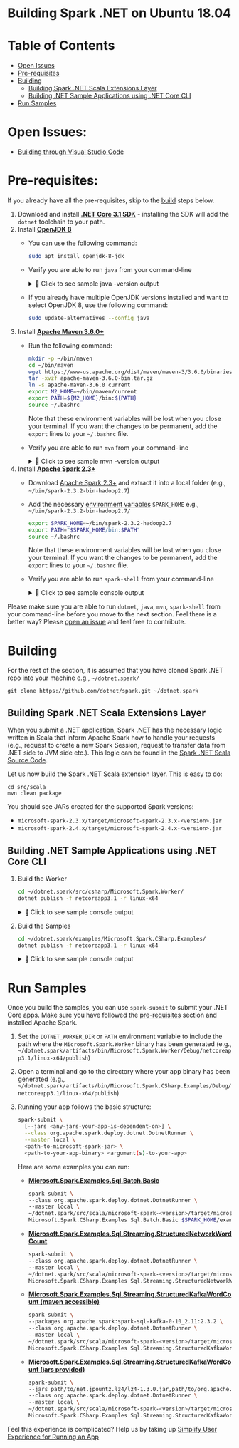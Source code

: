 Building Spark .NET on Ubuntu 18.04
==========================

# Table of Contents
- [Open Issues](#open-issues)
- [Pre-requisites](#pre-requisites)
- [Building](#building)
  - [Building Spark .NET Scala Extensions Layer](#building-spark-net-scala-extensions-layer)
  - [Building .NET Sample Applications using .NET Core CLI](#building-net-sample-applications-using-net-core-cli)
- [Run Samples](#run-samples)

# Open Issues:
- [Building through Visual Studio Code]()

# Pre-requisites:

If you already have all the pre-requisites, skip to the [build](ubuntu-instructions.md#building) steps below.

  1. Download and install **[.NET Core 3.1 SDK](https://dotnet.microsoft.com/download/dotnet-core/3.1)** - installing the SDK will add the `dotnet` toolchain to your path.
  2. Install **[OpenJDK 8](https://openjdk.java.net/install/)** 
     - You can use the following command:
       ```bash
       sudo apt install openjdk-8-jdk
       ```
     - Verify you are able to run `java` from your command-line
       <details>
       <summary>&#x1F4D9; Click to see sample java -version output</summary>
       
       ```
       openjdk version "1.8.0_191"
       OpenJDK Runtime Environment (build 1.8.0_191-8u191-b12-2ubuntu0.18.04.1-b12)
       OpenJDK 64-Bit Server VM (build 25.191-b12, mixed mode)
       ```
     - If you already have multiple OpenJDK versions installed and want to select OpenJDK 8, use the following command:
       ```bash
       sudo update-alternatives --config java
       ```
  3. Install **[Apache Maven 3.6.0+](https://maven.apache.org/download.cgi)**
     - Run the following command:
       ```bash
       mkdir -p ~/bin/maven
       cd ~/bin/maven
       wget https://www-us.apache.org/dist/maven/maven-3/3.6.0/binaries/apache-maven-3.6.0-bin.tar.gz
       tar -xvzf apache-maven-3.6.0-bin.tar.gz
       ln -s apache-maven-3.6.0 current
       export M2_HOME=~/bin/maven/current
       export PATH=${M2_HOME}/bin:${PATH}
       source ~/.bashrc
       ```
       
       Note that these environment variables will be lost when you close your terminal. If you want the changes to be permanent, add the `export` lines to your `~/.bashrc` file.
     - Verify you are able to run `mvn` from your command-line
       <details>
       <summary>&#x1F4D9; Click to see sample mvn -version output</summary>
       
       ```
       Apache Maven 3.6.0 (97c98ec64a1fdfee7767ce5ffb20918da4f719f3; 2018-10-24T18:41:47Z)
       Maven home: ~/bin/apache-maven-3.6.0
       Java version: 1.8.0_191, vendor: Oracle Corporation, runtime: /usr/lib/jvm/java-8-openjdk-amd64/jre
       Default locale: en, platform encoding: UTF-8
       OS name: "linux", version: "4.4.0-17763-microsoft", arch: "amd64", family: "unix"
       ```
  4. Install **[Apache Spark 2.3+](https://spark.apache.org/downloads.html)**
     - Download [Apache Spark 2.3+](https://spark.apache.org/downloads.html) and extract it into a local folder (e.g., `~/bin/spark-2.3.2-bin-hadoop2.7`)
     - Add the necessary [environment variables](https://www.java.com/en/download/help/path.xml) `SPARK_HOME` e.g., `~/bin/spark-2.3.2-bin-hadoop2.7/`
       ```bash
       export SPARK_HOME=~/bin/spark-2.3.2-hadoop2.7
       export PATH="$SPARK_HOME/bin:$PATH"
       source ~/.bashrc
       ```
       
       Note that these environment variables will be lost when you close your terminal. If you want the changes to be permanent, add the `export` lines to your `~/.bashrc` file.
     - Verify you are able to run `spark-shell` from your command-line
        <details>
        <summary>&#x1F4D9; Click to see sample console output</summary>
        
        ```
        Welcome to
              ____              __
             / __/__  ___ _____/ /__
            _\ \/ _ \/ _ `/ __/  '_/
           /___/ .__/\_,_/_/ /_/\_\   version 2.3.2
              /_/

        Using Scala version 2.11.8 (Java HotSpot(TM) 64-Bit Server VM, Java 1.8.0_201)
        Type in expressions to have them evaluated.
        Type :help for more information.

        scala> sc
        res0: org.apache.spark.SparkContext = org.apache.spark.SparkContext@6eaa6b0c
        ```
                   
        </details>

Please make sure you are able to run `dotnet`, `java`, `mvn`, `spark-shell` from your command-line before you move to the next section. Feel there is a better way? Please [open an issue](https://github.com/dotnet/spark/issues) and feel free to contribute.

# Building

For the rest of the section, it is assumed that you have cloned Spark .NET repo into your machine e.g., `~/dotnet.spark/`

```
git clone https://github.com/dotnet/spark.git ~/dotnet.spark
```

## Building Spark .NET Scala Extensions Layer

When you submit a .NET application, Spark .NET has the necessary logic written in Scala that inform Apache Spark how to handle your requests (e.g., request to create a new Spark Session, request to transfer data from .NET side to JVM side etc.). This logic can be found in the [Spark .NET Scala Source Code](../../../src/scala).

Let us now build the Spark .NET Scala extension layer. This is easy to do:

```
cd src/scala
mvn clean package 
```
You should see JARs created for the supported Spark versions:
* `microsoft-spark-2.3.x/target/microsoft-spark-2.3.x-<version>.jar`
* `microsoft-spark-2.4.x/target/microsoft-spark-2.4.x-<version>.jar`

## Building .NET Sample Applications using .NET Core CLI

  1. Build the Worker
      ```bash
      cd ~/dotnet.spark/src/csharp/Microsoft.Spark.Worker/
      dotnet publish -f netcoreapp3.1 -r linux-x64
      ```
      <details>
      <summary>&#x1F4D9; Click to see sample console output</summary>

      ```bash
      user@machine:/home/user/dotnet.spark/src/csharp/Microsoft.Spark.Worker$ dotnet publish -f netcoreapp3.1 -r linux-x64
      Microsoft (R) Build Engine version 16.0.462+g62fb89029d for .NET Core
      Copyright (C) Microsoft Corporation. All rights reserved.
      
        Restore completed in 36.03 ms for /home/user/dotnet.spark/src/csharp/Microsoft.Spark.Worker/Microsoft.Spark.Worker.csproj.
        Restore completed in 35.94 ms for /home/user/dotnet.spark/src/csharp/Microsoft.Spark/Microsoft.Spark.csproj.
        Microsoft.Spark -> /home/user/dotnet.spark/artifacts/bin/Microsoft.Spark/Debug/netstandard2.0/Microsoft.Spark.dll
        Microsoft.Spark.Worker -> /home/user/dotnet.spark/artifacts/bin/Microsoft.Spark.Worker/Debug/netcoreapp3.1/linux-x64/Microsoft.Spark.Worker.dll
        Microsoft.Spark.Worker -> /home/user/dotnet.spark/artifacts/bin/Microsoft.Spark.Worker/Debug/netcoreapp3.1/linux-x64/publish/
      ```

      </details>

  2. Build the Samples
      ```bash
      cd ~/dotnet.spark/examples/Microsoft.Spark.CSharp.Examples/
      dotnet publish -f netcoreapp3.1 -r linux-x64
      ```
      <details>
      <summary>&#x1F4D9; Click to see sample console output</summary>

      ```bash
      user@machine:/home/user/dotnet.spark/examples/Microsoft.Spark.CSharp.Examples$ dotnet publish -f netcoreapp3.1 -r linux-x64
      Microsoft (R) Build Engine version 16.0.462+g62fb89029d for .NET Core
      Copyright (C) Microsoft Corporation. All rights reserved.

        Restore completed in 37.11 ms for /home/user/dotnet.spark/src/csharp/Microsoft.Spark/Microsoft.Spark.csproj.
        Restore completed in 281.63 ms for /home/user/dotnet.spark/examples/Microsoft.Spark.CSharp.Examples/Microsoft.Spark.CSharp.Examples.csproj.
        Microsoft.Spark -> /home/user/dotnet.spark/artifacts/bin/Microsoft.Spark/Debug/netstandard2.0/Microsoft.Spark.dll
        Microsoft.Spark.CSharp.Examples -> /home/user/dotnet.spark/artifacts/bin/Microsoft.Spark.CSharp.Examples/Debug/netcoreapp3.1/linux-x64/Microsoft.Spark.CSharp.Examples.dll
        Microsoft.Spark.CSharp.Examples -> /home/user/dotnet.spark/artifacts/bin/Microsoft.Spark.CSharp.Examples/Debug/netcoreapp3.1/linux-x64/publish/
      ```

     </details>

# Run Samples

Once you build the samples, you can use `spark-submit` to submit your .NET Core apps. Make sure you have followed the [pre-requisites](#pre-requisites) section and installed Apache Spark.

  1. Set the `DOTNET_WORKER_DIR` or `PATH` environment variable to include the path where the `Microsoft.Spark.Worker` binary has been generated (e.g., `~/dotnet.spark/artifacts/bin/Microsoft.Spark.Worker/Debug/netcoreapp3.1/linux-x64/publish`)
  2. Open a terminal and go to the directory where your app binary has been generated (e.g., `~/dotnet.spark/artifacts/bin/Microsoft.Spark.CSharp.Examples/Debug/netcoreapp3.1/linux-x64/publish`)
  3. Running your app follows the basic structure:
     ```bash
     spark-submit \
       [--jars <any-jars-your-app-is-dependent-on>] \
       --class org.apache.spark.deploy.dotnet.DotnetRunner \
       --master local \
       <path-to-microsoft-spark-jar> \
       <path-to-your-app-binary> <argument(s)-to-your-app>
     ```

     Here are some examples you can run:
     - **[Microsoft.Spark.Examples.Sql.Batch.Basic](../../examples/Microsoft.Spark.CSharp.Examples/Sql/Batch/Basic.cs)**
         ```bash
         spark-submit \
         --class org.apache.spark.deploy.dotnet.DotnetRunner \
         --master local \
         ~/dotnet.spark/src/scala/microsoft-spark-<version>/target/microsoft-spark-<version>.jar \
         Microsoft.Spark.CSharp.Examples Sql.Batch.Basic $SPARK_HOME/examples/src/main/resources/people.json
         ```
     - **[Microsoft.Spark.Examples.Sql.Streaming.StructuredNetworkWordCount](../../examples/Microsoft.Spark.CSharp.Examples/Sql/Streaming/StructuredNetworkWordCount.cs)**
         ```bash
         spark-submit \
         --class org.apache.spark.deploy.dotnet.DotnetRunner \
         --master local \
         ~/dotnet.spark/src/scala/microsoft-spark-<version>/target/microsoft-spark-<version>.jar \
         Microsoft.Spark.CSharp.Examples Sql.Streaming.StructuredNetworkWordCount localhost 9999
         ```
     - **[Microsoft.Spark.Examples.Sql.Streaming.StructuredKafkaWordCount (maven accessible)](../../examples/Microsoft.Spark.CSharp.Examples/Sql/Streaming/StructuredKafkaWordCount.cs)**
         ```bash
         spark-submit \
         --packages org.apache.spark:spark-sql-kafka-0-10_2.11:2.3.2 \
         --class org.apache.spark.deploy.dotnet.DotnetRunner \
         --master local \
         ~/dotnet.spark/src/scala/microsoft-spark-<version>/target/microsoft-spark-<version>.jar \
         Microsoft.Spark.CSharp.Examples Sql.Streaming.StructuredKafkaWordCount localhost:9092 subscribe test
         ```
     - **[Microsoft.Spark.Examples.Sql.Streaming.StructuredKafkaWordCount (jars provided)](../../examples/Microsoft.Spark.CSharp.Examples/Sql/Streaming/StructuredKafkaWordCount.cs)**
         ```bash
         spark-submit \
         --jars path/to/net.jpountz.lz4/lz4-1.3.0.jar,path/to/org.apache.kafka/kafka-clients-0.10.0.1.jar,path/to/org.apache.spark/spark-sql-kafka-0-10_2.11-2.3.2.jar,`path/to/org.slf4j/slf4j-api-1.7.6.jar,path/to/org.spark-project.spark/unused-1.0.0.jar,path/to/org.xerial.snappy/snappy-java-1.1.2.6.jar \
         --class org.apache.spark.deploy.dotnet.DotnetRunner \
         --master local \
         ~/dotnet.spark/src/scala/microsoft-spark-<version>/target/microsoft-spark-<version>.jar \
         Microsoft.Spark.CSharp.Examples Sql.Streaming.StructuredKafkaWordCount localhost:9092 subscribe test
          ```

Feel this experience is complicated? Help us by taking up [Simplify User Experience for Running an App](https://github.com/dotnet/spark/issues/6)
